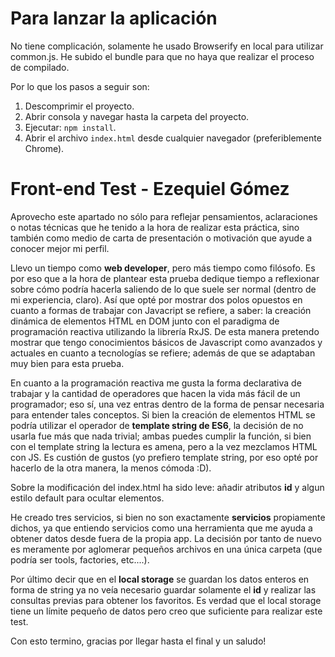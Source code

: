 # Para lanzar la aplicación

No tiene complicación, solamente he usado Browserify en local para utilizar common.js. He subido el bundle para que no haya que realizar el proceso de compilado.

Por lo que los pasos a seguir son:

1. Descomprimir el proyecto.
2. Abrir consola y navegar hasta la carpeta del proyecto.
3. Ejecutar: ```npm install```.
4. Abrir el archivo ```index.html``` desde cualquier navegador (preferiblemente Chrome).


# Front-end Test - Ezequiel Gómez

Aprovecho este apartado no sólo para reflejar pensamientos, aclaraciones o notas técnicas que he tenido a la hora de realizar esta práctica, sino también como medio de carta de presentación o motivación que ayude a conocer mejor mi perfil.

Llevo un tiempo como **web developer**, pero más tiempo como filósofo. Es por eso que a la hora de plantear esta prueba dedique tiempo a reflexionar sobre cómo podría hacerla saliendo de lo que suele ser normal (dentro de mi experiencia, claro). Así que opté por mostrar dos polos opuestos en cuanto a formas de trabajar con Javacript se refiere, a saber: la creación dinámica de elementos HTML en DOM junto con el paradigma de programación reactiva utilizando la librería RxJS. De esta manera pretendo mostrar que tengo conocimientos básicos de Javascript como avanzados y actuales en cuanto a tecnologías se refiere; además de que se adaptaban muy bien para esta prueba.

En cuanto a la programación reactiva me gusta la forma declarativa de trabajar y la cantidad de operadores que hacen la vida más fácil de un programador; eso sí, una vez entras dentro de la forma de pensar necesaria para entender tales conceptos. Si bien la creación de elementos HTML se podría utilizar el operador de **template string de ES6**, la decisión de no usarla fue más que nada trivial; ambas puedes cumplir la función, si bien con el template string la lectura es amena, pero a la vez mezclamos HTML con JS. Es custión de gustos (yo prefiero template string, por eso opté por hacerlo de la otra manera, la menos cómoda :D).

Sobre la modificación del index.html ha sido leve: añadir atributos **id** y algun estilo default para ocultar elementos.

He creado tres servicios, si bien no son exactamente **servicios** propiamente dichos, ya que entiendo servicios como una herramienta que me ayuda a obtener datos desde fuera de la propia app. La decisión por tanto de nuevo es meramente por aglomerar pequeños archivos en una única carpeta (que podría ser tools, factories, etc....).

Por último decir que en el **local storage** se guardan los datos enteros en forma de string ya no veía necesario guardar solamente el **id** y realizar las consultas previas para obtener los favoritos. Es verdad que el local storage tiene un límite pequeño de datos pero creo que suficiente para realizar este test.

Con esto termino, gracias por llegar hasta el final  y un saludo!